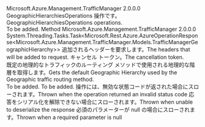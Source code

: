 <Type Name="IGeographicHierarchiesOperations" FullName="Microsoft.Azure.Management.TrafficManager.IGeographicHierarchiesOperations">
  <TypeSignature Language="C#" Value="public interface IGeographicHierarchiesOperations" />
  <TypeSignature Language="ILAsm" Value=".class public interface auto ansi abstract IGeographicHierarchiesOperations" />
  <TypeSignature Language="DocId" Value="T:Microsoft.Azure.Management.TrafficManager.IGeographicHierarchiesOperations" />
  <TypeSignature Language="VB.NET" Value="Public Interface IGeographicHierarchiesOperations" />
  <TypeSignature Language="F#" Value="type IGeographicHierarchiesOperations = interface" />
  <AssemblyInfo>
    <AssemblyName>Microsoft.Azure.Management.TrafficManager</AssemblyName>
    <AssemblyVersion>2.0.0.0</AssemblyVersion>
  </AssemblyInfo>
  <Interfaces />
  <Docs>
    <summary>
            <span data-ttu-id="dffb5-101">GeographicHierarchiesOperations 操作です。</span><span class="sxs-lookup"><span data-stu-id="dffb5-101">GeographicHierarchiesOperations operations.</span></span>
            </summary>
    <remarks>To be added.</remarks>
  </Docs>
  <Members>
    <Member MemberName="GetDefaultWithHttpMessagesAsync">
      <MemberSignature Language="C#" Value="public System.Threading.Tasks.Task&lt;Microsoft.Rest.Azure.AzureOperationResponse&lt;Microsoft.Azure.Management.TrafficManager.Models.TrafficManagerGeographicHierarchy&gt;&gt; GetDefaultWithHttpMessagesAsync (System.Collections.Generic.Dictionary&lt;string,System.Collections.Generic.List&lt;string&gt;&gt; customHeaders = null, System.Threading.CancellationToken cancellationToken = null);" />
      <MemberSignature Language="ILAsm" Value=".method public hidebysig newslot virtual instance class System.Threading.Tasks.Task`1&lt;class Microsoft.Rest.Azure.AzureOperationResponse`1&lt;class Microsoft.Azure.Management.TrafficManager.Models.TrafficManagerGeographicHierarchy&gt;&gt; GetDefaultWithHttpMessagesAsync(class System.Collections.Generic.Dictionary`2&lt;string, class System.Collections.Generic.List`1&lt;string&gt;&gt; customHeaders, valuetype System.Threading.CancellationToken cancellationToken) cil managed" />
      <MemberSignature Language="DocId" Value="M:Microsoft.Azure.Management.TrafficManager.IGeographicHierarchiesOperations.GetDefaultWithHttpMessagesAsync(System.Collections.Generic.Dictionary{System.String,System.Collections.Generic.List{System.String}},System.Threading.CancellationToken)" />
      <MemberSignature Language="F#" Value="abstract member GetDefaultWithHttpMessagesAsync : System.Collections.Generic.Dictionary&lt;string, System.Collections.Generic.List&lt;string&gt;&gt; * System.Threading.CancellationToken -&gt; System.Threading.Tasks.Task&lt;Microsoft.Rest.Azure.AzureOperationResponse&lt;Microsoft.Azure.Management.TrafficManager.Models.TrafficManagerGeographicHierarchy&gt;&gt;" Usage="iGeographicHierarchiesOperations.GetDefaultWithHttpMessagesAsync (customHeaders, cancellationToken)" />
      <MemberType>Method</MemberType>
      <AssemblyInfo>
        <AssemblyName>Microsoft.Azure.Management.TrafficManager</AssemblyName>
        <AssemblyVersion>2.0.0.0</AssemblyVersion>
      </AssemblyInfo>
      <ReturnValue>
        <ReturnType>System.Threading.Tasks.Task&lt;Microsoft.Rest.Azure.AzureOperationResponse&lt;Microsoft.Azure.Management.TrafficManager.Models.TrafficManagerGeographicHierarchy&gt;&gt;</ReturnType>
      </ReturnValue>
      <Parameters>
        <Parameter Name="customHeaders" Type="System.Collections.Generic.Dictionary&lt;System.String,System.Collections.Generic.List&lt;System.String&gt;&gt;" />
        <Parameter Name="cancellationToken" Type="System.Threading.CancellationToken" />
      </Parameters>
      <Docs>
        <param name="customHeaders">
            <span data-ttu-id="dffb5-102">追加されるヘッダーを要求します。</span><span class="sxs-lookup"><span data-stu-id="dffb5-102">The headers that will be added to request.</span></span>
            </param>
        <param name="cancellationToken">
            <span data-ttu-id="dffb5-103">キャンセル トークン。</span><span class="sxs-lookup"><span data-stu-id="dffb5-103">The cancellation token.</span></span>
            </param>
        <summary>
            <span data-ttu-id="dffb5-104">既定の地理的なトラフィックのルーティング メソッドで使用される地理的な階層を取得します。</span><span class="sxs-lookup"><span data-stu-id="dffb5-104">Gets the default Geographic Hierarchy used by the Geographic traffic routing method.</span></span>
            </summary>
        <returns>To be added.</returns>
        <remarks>To be added.</remarks>
        <exception cref="T:Microsoft.Rest.Azure.CloudException">
            <span data-ttu-id="dffb5-105">操作には、無効な状態コードが返された場合にスローされます。</span><span class="sxs-lookup"><span data-stu-id="dffb5-105">Thrown when the operation returned an invalid status code</span></span>
            </exception>
        <exception cref="T:Microsoft.Rest.SerializationException">
            <span data-ttu-id="dffb5-106">応答をシリアル化を解除できない場合にスローされます。</span><span class="sxs-lookup"><span data-stu-id="dffb5-106">Thrown when unable to deserialize the response</span></span>
            </exception>
        <exception cref="T:Microsoft.Rest.ValidationException">
            <span data-ttu-id="dffb5-107">必須のパラメーターが null の場合にスローされます。</span><span class="sxs-lookup"><span data-stu-id="dffb5-107">Thrown when a required parameter is null</span></span>
            </exception>
      </Docs>
    </Member>
  </Members>
</Type>